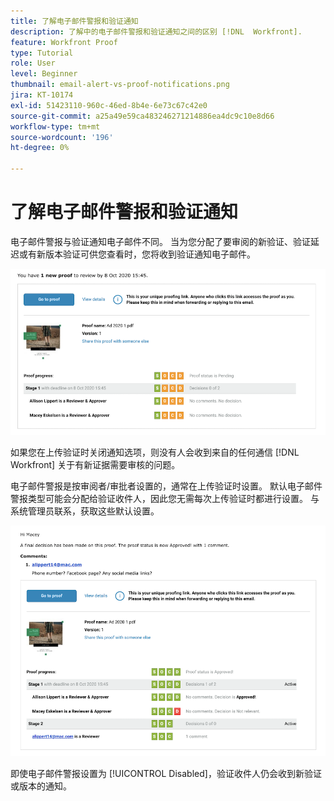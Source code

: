 ```yaml
---
title: 了解电子邮件警报和验证通知
description: 了解中的电子邮件警报和验证通知之间的区别 [!DNL  Workfront].
feature: Workfront Proof
type: Tutorial
role: User
level: Beginner
thumbnail: email-alert-vs-proof-notifications.png
jira: KT-10174
exl-id: 51423110-960c-46ed-8b4e-6e73c67c42e0
source-git-commit: a25a49e59ca483246271214886ea4dc9c10e8d66
workflow-type: tm+mt
source-wordcount: '196'
ht-degree: 0%

---
```


# 了解电子邮件警报和验证通知

电子邮件警报与验证通知电子邮件不同。 当为您分配了要审阅的新验证、验证延迟或有新版本验证可供您查看时，您将收到验证通知电子邮件。

![表示有新验证要审阅的验证通知电子邮件的图像。](assets/email-alert-1.png)

如果您在上传验证时关闭通知选项，则没有人会收到来自的任何通信 [!DNL Workfront] 关于有新证据需要审核的问题。

电子邮件警报是按审阅者/审批者设置的，通常在上传验证时设置。 默认电子邮件警报类型可能会分配给验证收件人，因此您无需每次上传验证时都进行设置。 与系统管理员联系，获取这些默认设置。

![电子邮件警报的图像，指示已就验证做出决定并且有要审阅的评论。](assets/email-alert-2.png)

即使电子邮件警报设置为 [!UICONTROL Disabled]，验证收件人仍会收到新验证或版本的通知。

<!--
# Learn more
* New proof email
* Late proof email
-->
